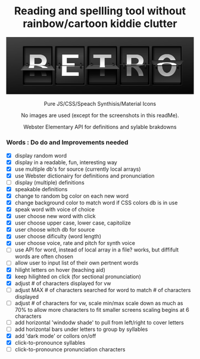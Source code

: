<h1 align="center" style="border-bottom:none;"> Reading and spellling tool without rainbow/cartoon kiddie clutter </h1>
<p align="center">
  <img src="images/read-me-images/splitFlap-turning-a.png">
</p>
<p align="center">
  Pure JS/CSS/Speach Synthisis/Material Icons
</p>

<p align="center">
No images are used (except for the screenshots in this readMe). 
</p>
<p align="center">
Webster Elementary API for definitions and sylable brakdowns
</p>

### Words : Do do and Improvements needed

- [x] display random word
- [x] display in a readable, fun, interesting way
- [x] use multiple db's for source (currently local arrays)
- [x] use Webster dictionairy for definitions and pronunciation
- [ ] display (multiple) definitions
- [x] speakable definitions
- [x] change to random bg color on each new word
- [x] change background color to match word if CSS colors db is in use
- [x] speak word with voice of choice
- [x] user choose new word with click
- [x] user choose upper case, lower case, capitolize
- [x] user choose witch db for source
- [x] user choose dificulty (word length)
- [x] user choose voice, rate and pitch for synth voice
- [ ] use API for word, instead of local array in a file?
      works, but diffifult words are often chosen
- [ ] allow user to input list of their own pertnent words
- [x] hilight letters on hover (teaching aid)
- [x] keep hilighted on click (for sectional pronunciation)
- [x] adjust # of characters displayed for vw
- [ ] adjust MAX # of characters searched for word to match # of characters displayed
- [ ] adjust # of characters for vw, scale min/max
      scale down as much as 70% to allow more characters to fit smaller screens
      scaling begins at 6 characters
- [ ] add horizontal 'windodw shade' to pull from left/right to cover letters
- [ ] add horizontal bars under letters to group by syllables
- [x] add 'dark mode' or collors on/off
- [x] click-to-pronounce syllables
- [ ] click-to-pronounce pronunciation characters

